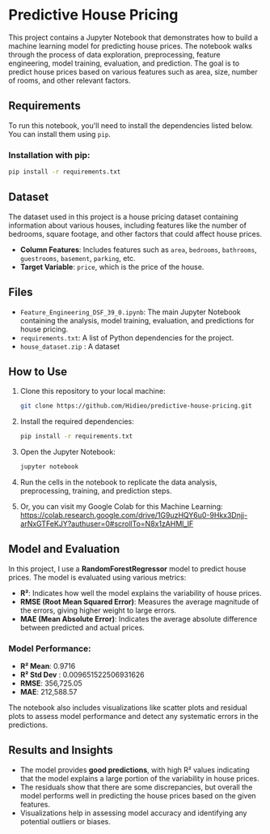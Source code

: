 # Predictive House Pricing

This project contains a Jupyter Notebook that demonstrates how to build a machine learning model for predicting house prices. The notebook walks through the process of data exploration, preprocessing, feature engineering, model training, evaluation, and prediction. The goal is to predict house prices based on various features such as area, size, number of rooms, and other relevant factors.

## Requirements

To run this notebook, you'll need to install the dependencies listed below. You can install them using `pip`.

### Installation with pip:

```bash
pip install -r requirements.txt
```

## Dataset

The dataset used in this project is a house pricing dataset containing information about various houses, including features like the number of bedrooms, square footage, and other factors that could affect house prices.

- **Column Features**: Includes features such as `area`, `bedrooms`, `bathrooms`, `guestrooms`, `basement`, `parking`, etc.
- **Target Variable**: `price`, which is the price of the house.

## Files

- `Feature_Engineering_DSF_39_0.ipynb`: The main Jupyter Notebook containing the analysis, model training, evaluation, and predictions for house pricing.
- `requirements.txt`: A list of Python dependencies for the project.
- `house_dataset.zip` : A dataset

## How to Use

1. Clone this repository to your local machine:

   ```bash
   git clone https://github.com/Hidieo/predictive-house-pricing.git
   ```

2. Install the required dependencies:

   ```bash
   pip install -r requirements.txt
   ```

3. Open the Jupyter Notebook:

   ```bash
   jupyter notebook
   ```

4. Run the cells in the notebook to replicate the data analysis, preprocessing, training, and prediction steps.

5. Or, you can visit my Google Colab for this Machine Learning: https://colab.research.google.com/drive/1G9uzHQY6u0-9Hkx3Dnjj-arNxGTFeKJY?authuser=0#scrollTo=N8x1zAHMl_IF

## Model and Evaluation

In this project, I use a **RandomForestRegressor** model to predict house prices. The model is evaluated using various metrics:

- **R²**: Indicates how well the model explains the variability of house prices.
- **RMSE (Root Mean Squared Error)**: Measures the average magnitude of the errors, giving higher weight to large errors.
- **MAE (Mean Absolute Error)**: Indicates the average absolute difference between predicted and actual prices.

### Model Performance:

- **R² Mean**: 0.9716
- **R² Std Dev** : 0.009651522506931626
- **RMSE**: 356,725.05
- **MAE**: 212,588.57

The notebook also includes visualizations like scatter plots and residual plots to assess model performance and detect any systematic errors in the predictions.

## Results and Insights

- The model provides **good predictions**, with high R² values indicating that the model explains a large portion of the variability in house prices.
- The residuals show that there are some discrepancies, but overall the model performs well in predicting the house prices based on the given features.
- Visualizations help in assessing model accuracy and identifying any potential outliers or biases.
